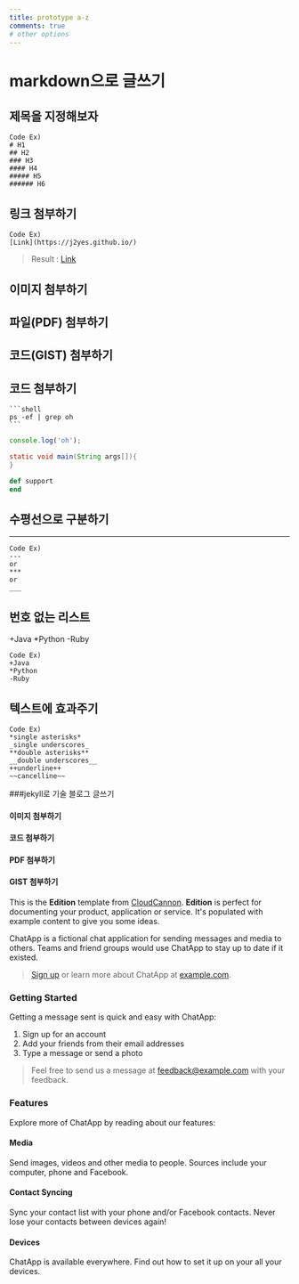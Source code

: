 ```yaml
---
title: prototype a-z
comments: true
# other options
---
```


# markdown으로 글쓰기

## 제목을 지정해보자

```
Code Ex)
# H1
## H2
### H3
#### H4
##### H5
###### H6
```

## 링크 첨부하기

```
Code Ex)
[Link](https://j2yes.github.io/)
```
> Result : [Link](https://j2yes.github.io/)

## 이미지 첨부하기

## 파일(PDF) 첨부하기

## 코드(GIST) 첨부하기

## 코드 첨부하기

    ```shell
    ps -ef | grep oh
    ```

```javascript
console.log('oh');
```

```java
static void main(String args[]){
}
```

```ruby
def support
end
```


## 수평선으로 구분하기

___

```
Code Ex)
---
or
***
or
___
```

## 번호 없는 리스트

+Java
*Python
-Ruby

```
Code Ex)
+Java
*Python
-Ruby
```

## 텍스트에 효과주기

```
Code Ex)
*single asterisks*
_single underscores_
**double asterisks**
__double underscores__
++underline++
~~cancelline~~
```

###jekyll로 기술 블로그 글쓰기

#### 이미지 첨부하기

#### 코드 첨부하기

#### PDF 첨부하기

#### GIST 첨부하기


This is the **Edition** template from [CloudCannon](http://cloudcannon.com/).
**Edition** is perfect for documenting your product, application or service.
It's populated with example content to give you some ideas.

ChatApp is a fictional chat application for sending messages and media to others.
Teams and friend groups would use ChatApp to stay up to date if it existed.

> [Sign up](http://example.com/signup) or learn more about ChatApp at [example.com](http://example.com/).

### Getting Started

Getting a message sent is quick and easy with ChatApp:

1. Sign up for an account
2. Add your friends from their email addresses
3. Type a message or send a photo

> Feel free to send us a message at [feedback@example.com](mailto:feedback@example.com) with your feedback.

### Features

Explore more of ChatApp by reading about our features:

#### Media

Send images, videos and other media to people. Sources include your computer, phone and Facebook.

#### Contact Syncing

Sync your contact list with your phone and/or Facebook contacts. Never lose your contacts between devices again!

#### Devices

ChatApp is available everywhere. Find out how to set it up on your all your devices.
